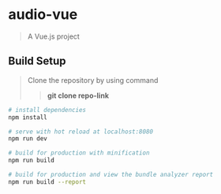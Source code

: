 # audio-vue

> A Vue.js project

## Build Setup
> Clone the repository by using command
>> **git clone repo-link**

``` bash
# install dependencies
npm install

# serve with hot reload at localhost:8080
npm run dev

# build for production with minification
npm run build

# build for production and view the bundle analyzer report
npm run build --report
```
